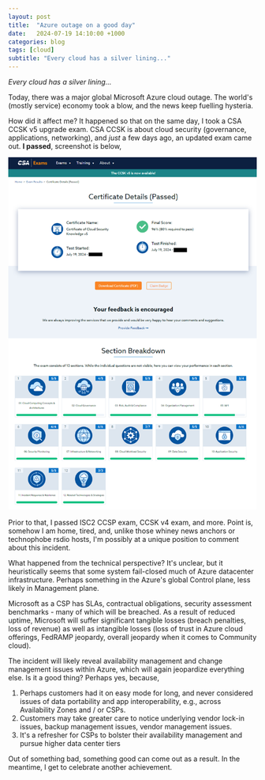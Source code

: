 ```yaml
---
layout: post
title:  "Azure outage on a good day"
date:   2024-07-19 14:10:00 +1000
categories: blog
tags: [cloud]
subtitle: "Every cloud has a silver lining..."
---
```


*Every cloud has a silver lining...*

Today, there was a major global Microsoft Azure cloud outage. The world's (mostly service) economy took a blow, and the news keep fuelling hysteria.

How did it affect me? It happened so that on the same day, I took a CSA CCSK v5 upgrade exam. CSA CCSK is about cloud security (governance, applications, networking), and *just* a few days ago, an updated exam came out. **I passed**, screenshot is below,

![CSA](csa.png)

Prior to that, I passed ISC2 CCSP exam, CCSK v4 exam, and more. Point is, somehow I am home, tired, and, unlike those whiney news anchors or technophobe rsdio hosts, I'm possibly at a unique position to comment about this incident.

What happened from the technical perspective? It's unclear, but it heuristically seems that some system fail-closed much of Azure datacenter infrastructure. Perhaps something in the Azure's global Control plane, less likely in Management plane.

Microsoft as a CSP has SLAs, contractual obligations, security assessment benchmarks - many of which will be breached. As a result of reduced uptime, Microsoft will suffer significant tangible losses (breach penalties, loss of revenue) as well as intangible losses (loss of trust in Azure cloud offerings, FedRAMP jeopardy, overall jeopardy when it comes to Community cloud).

The incident will likely reveal availability management and change management issues within Azure, which will again jeopardize everything else. Is it a good thing? Perhaps yes, because,

1) Perhaps customers had it on easy mode for long, and never considered issues of data portability and app interoperability, e.g., across Availability Zones and / or CSPs.
2) Customers may take greater care to notice underlying vendor lock-in issues, backup management issues, vendor management issues.
3) It's a refresher for CSPs to bolster their availability management and pursue higher data center tiers

Out of something bad, something good can come out as a result. In the meantime, I get to celebrate another achievement.
